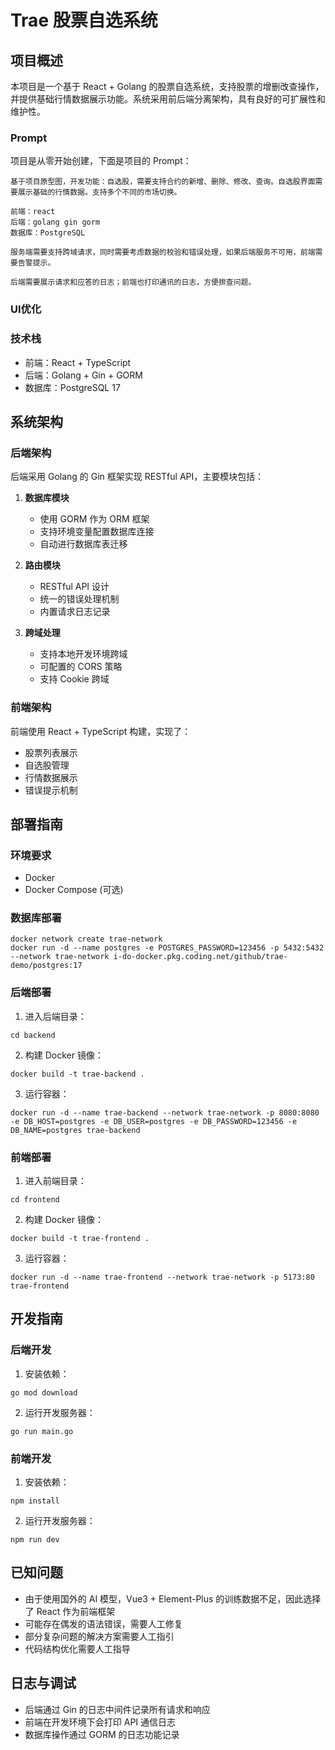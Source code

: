 # Trae 股票自选系统

## 项目概述

本项目是一个基于 React + Golang 的股票自选系统，支持股票的增删改查操作，并提供基础行情数据展示功能。系统采用前后端分离架构，具有良好的可扩展性和维护性。

### Prompt

项目是从零开始创建，下面是项目的 Prompt：

```shell
基于项目原型图，开发功能：自选股，需要支持合约的新增、删除、修改、查询。自选股界面需要展示基础的行情数据。支持多个不同的市场切换。

前端：react
后端：golang gin gorm
数据库：PostgreSQL

服务端需要支持跨域请求，同时需要考虑数据的校验和错误处理，如果后端服务不可用，前端需要告警提示。

后端需要展示请求和应答的日志；前端也打印通讯的日志，方便排查问题。
```

### UI优化



### 技术栈

- 前端：React + TypeScript
- 后端：Golang + Gin + GORM
- 数据库：PostgreSQL 17

## 系统架构

### 后端架构

后端采用 Golang 的 Gin 框架实现 RESTful API，主要模块包括：

1. **数据库模块**
   - 使用 GORM 作为 ORM 框架
   - 支持环境变量配置数据库连接
   - 自动进行数据库表迁移

2. **路由模块**
   - RESTful API 设计
   - 统一的错误处理机制
   - 内置请求日志记录

3. **跨域处理**
   - 支持本地开发环境跨域
   - 可配置的 CORS 策略
   - 支持 Cookie 跨域

### 前端架构

前端使用 React + TypeScript 构建，实现了：

- 股票列表展示
- 自选股管理
- 行情数据展示
- 错误提示机制

## 部署指南

### 环境要求

- Docker
- Docker Compose (可选)

### 数据库部署

```shell
docker network create trae-network
docker run -d --name postgres -e POSTGRES_PASSWORD=123456 -p 5432:5432 --network trae-network i-do-docker.pkg.coding.net/github/trae-demo/postgres:17
```

### 后端部署

1. 进入后端目录：

```shell
cd backend
```

2. 构建 Docker 镜像：

```shell
docker build -t trae-backend .
```

3. 运行容器：

```shell
docker run -d --name trae-backend --network trae-network -p 8080:8080 -e DB_HOST=postgres -e DB_USER=postgres -e DB_PASSWORD=123456 -e DB_NAME=postgres trae-backend
```

### 前端部署

1. 进入前端目录：

```shell
cd frontend
```

2. 构建 Docker 镜像：

```shell
docker build -t trae-frontend .
```

3. 运行容器：

```shell
docker run -d --name trae-frontend --network trae-network -p 5173:80 trae-frontend
```

## 开发指南

### 后端开发

1. 安装依赖：

```shell
go mod download
```

2. 运行开发服务器：

```shell
go run main.go
```

### 前端开发

1. 安装依赖：

```shell
npm install
```

2. 运行开发服务器：

```shell
npm run dev
```

## 已知问题

* 由于使用国外的 AI 模型，Vue3 + Element-Plus 的训练数据不足，因此选择了 React 作为前端框架
* 可能存在偶发的语法错误，需要人工修复
* 部分复杂问题的解决方案需要人工指引
* 代码结构优化需要人工指导

## 日志与调试

- 后端通过 Gin 的日志中间件记录所有请求和响应
- 前端在开发环境下会打印 API 通信日志
- 数据库操作通过 GORM 的日志功能记录
